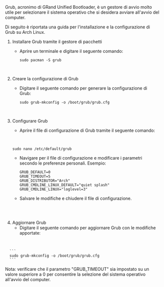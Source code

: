 Grub, acronimo di GRand Unified Bootloader, è un gestore di avvio molto utile per selezionare il sistema operativo che si desidera avviare all'avvio del computer.

Di seguito è riportata una guida per l'installazione e la configurazione di Grub su Arch Linux.

1. Installare Grub tramite il gestore di pacchetti
    - Aprire un terminale e digitare il seguente comando:
      <br>
      
      ```
      sudo pacman -S grub
      ```

        <br>
        
2. Creare la configurazione di Grub
    - Digitare il seguente comando per generare la configurazione di Grub:
      <br>
      
      ```
      sudo grub-mkconfig -o /boot/grub/grub.cfg
      ```

      <br>
      
3. Configurare Grub
      - Aprire il file di configurazione di Grub tramite il seguente comando:
  
        <br>
      ```
      sudo nano /etc/default/grub
      ```
    - Navigare per il file di configurazione e modificare i parametri secondo le preferenze personali.
      Esempio:
      ```
      GRUB_DEFAULT=0
      GRUB_TIMEOUT=5
      GRUB_DISTRIBUTOR="Arch"
      GRUB_CMDLINE_LINUX_DEFAULT="quiet splash"
      GRUB_CMDLINE_LINUX="loglevel=3"
      ```
    - Salvare le modifiche e chiudere il file di configurazione.

 <br> <br>
    
4. Aggiornare Grub
    - Digitare il seguente comando per aggiornare Grub con le modifiche apportate:
  <br>
      
      ```
      sudo grub-mkconfig -o /boot/grub/grub.cfg
      ```

Nota: verificare che il parametro "GRUB_TIMEOUT" sia impostato su un valore superiore a 0 per consentire la selezione del sistema operativo all'avvio del computer.
